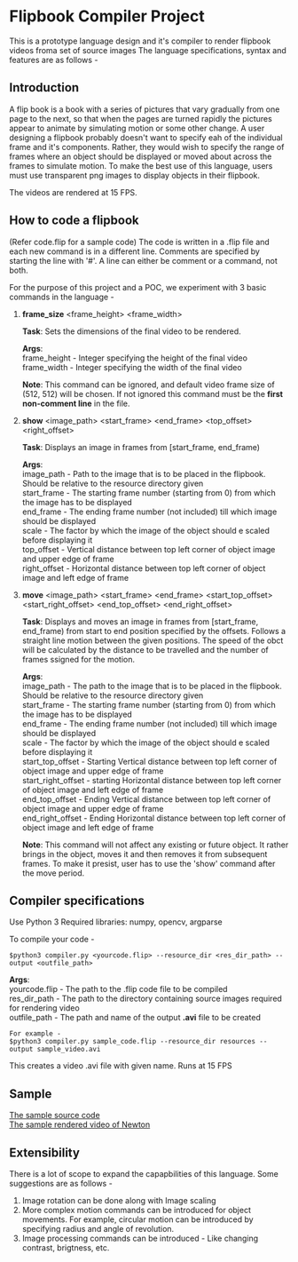 # Flipbook Compiler Project

This is a prototype language design and it's compiler to render flipbook videos froma set of source images
The language specifications, syntax and features are as follows - 

## Introduction

A flip book is a book with a series of pictures that vary gradually from one page to the next, so that when the pages are turned rapidly the pictures appear to animate by simulating motion or some other change. A user designing a flipbook probably doesn't want to specify eah of the individual frame and it's components. Rather, they would wish to specify the range of frames where an object should be displayed or moved about across the frames to simulate motion. To make the best use of this language, users must use transparent png images to display objects in their flipbook.

The videos are rendered at 15 FPS.

## How to code a flipbook

(Refer code.flip for a sample code)
The code is written in a .flip file and each new command is in a different line.
Comments are specified by starting the line with '#'.
A line can either be comment or a command, not both.

For the purpose of this project and a POC, we experiment with  3 basic commands in the language - 

1. **frame_size** <frame_height> <frame_width>
    
    **Task**: Sets the dimensions of the final video to be rendered.

    **Args**:  
        frame_height - Integer specifying the height of the final video  
        frame_width  - Integer specifying the width of the final video  
    
    **Note**: This command can be ignored, and default video frame size of (512, 512) will be chosen. If not ignored this command must be the **first non-comment line** in the file.

    
2. **show** <image_path> <start_frame> <end_frame> <scale> <top_offset> <right_offset>

    **Task**: Displays an image in frames from [start_frame, end_frame)

    **Args**:  
        image_path - Path to the image that is to be placed in the flipbook. Should be relative to the resource directory given  
        start_frame - The starting frame number (starting from 0) from which the image has to be displayed  
        end_frame - The ending frame number (not included) till which image should be displayed  
        scale - The factor by which the image of the object should e scaled before displaying it  
        top_offset - Vertical distance between top left corner of object image and upper edge of frame  
        right_offset - Horizontal distance between top left corner of object image and left edge of frame  

    
3. **move** <image_path> <start_frame> <end_frame> <scale> <start_top_offset> <start_right_offset> <end_top_offset> <end_right_offset>

    **Task**: Displays and moves an image in frames from [start_frame, end_frame) from start to end position specified by the offsets. Follows a straight line motion between the given positions. The speed of the obct will be calculated by the distance to be travelled and the number of frames ssigned for the motion.  

    **Args**:  
        image_path - The path to the image that is to be placed in the flipbook. Should be relative to the resource directory given  
        start_frame - The starting frame number (starting from 0) from which the image has to be displayed  
        end_frame - The ending frame number (not included) till which image should be displayed  
        scale - The factor by which the image of the object should e scaled before displaying it  
        start_top_offset - Starting Vertical distance between top left corner of object image and upper edge of frame  
        start_right_offset - starting Horizontal distance between top left corner of object image and left edge of frame  
        end_top_offset - Ending Vertical distance between top left corner of object image and upper edge of frame  
        end_right_offset - Ending Horizontal distance between top left corner of object image and left edge of frame  

    **Note**: This command will not affect any existing or future object. It rather brings in the object, moves it and then removes it from subsequent frames. To make it presist, user has to use the 'show' command after the move period.  


## Compiler specifications

Use Python 3
Required libraries: numpy, opencv, argparse

To compile your code - 
    
    $python3 compiler.py <yourcode.flip> --resource_dir <res_dir_path> --output <outfile_path>

**Args**:  
    yourcode.flip - The path to the .flip code file to be compiled  
    res_dir_path - The path to the directory containing source images required for rendering video  
    outfile_path - The path and name of the output **.avi** file to be created  

    For example -   
    $python3 compiler.py sample_code.flip --resource_dir resources --output sample_video.avi  

This creates a video .avi file with given name.
Runs at 15 FPS

## Sample
[The sample source code](sample_code.flip)  
[The sample rendered video of Newton](bin/sample_video.avi)

## Extensibility

There is a lot of scope to expand the capapbilities of this language. Some suggestions are as follows -
1. Image rotation can be done along with Image scaling
2. More complex motion commands can be introduced for object movements. For example, circular motion can be introduced by specifying radius and angle of revolution.
3. Image processing commands can be introduced - Like changing contrast, brigtness, etc.